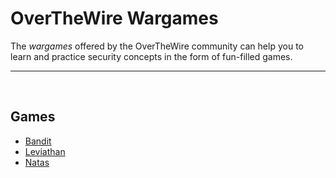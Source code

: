 # OverTheWire Wargames
The *wargames* offered by the OverTheWire community can help you to learn and practice security concepts in the form of fun-filled games.

______________________________________________
<br>

## Games
- [Bandit](/CTF_Writeups/Wargames/Bandit) 
- [Leviathan](/CTF_Writeups/Wargames/Leviathan)
- [Natas](/CTF_Writeups/Wargames/Natas)
